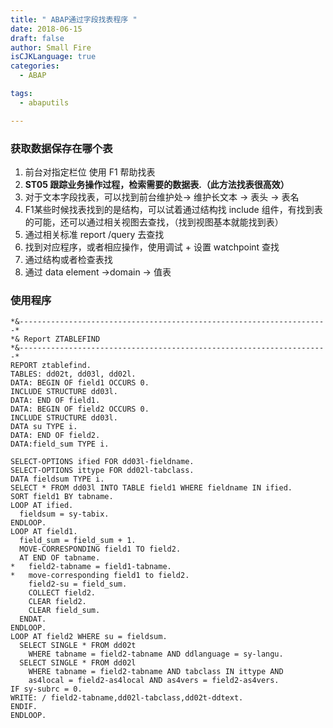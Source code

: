 ```yaml
---
title: " ABAP通过字段找表程序 "
date: 2018-06-15
draft: false
author: Small Fire
isCJKLanguage: true
categories: 
  - ABAP

tags: 
  - abaputils

---
```


### 获取数据保存在哪个表

1. 前台对指定栏位 使用 F1 帮助找表
2. **ST05 跟踪业务操作过程，检索需要的数据表.（此方法找表很高效）**
3. 对于文本字段找表，可以找到前台维护处-> 维护长文本 -> 表头 -> 表名
4. F1某些时候找表找到的是结构，可以试着通过结构找 include 组件，有找到表的可能，还可以通过相关视图去查找，（找到视图基本就能找到表）
5. 通过相关标准 report /query 去查找
6. 找到对应程序，或者相应操作，使用调试 + 设置 watchpoint 查找
7. 通过结构或者检查表找
8. 通过 data element ->domain -> 值表

### 使用程序

```JS
*&---------------------------------------------------------------------* 
*& Report ZTABLEFIND 
*&---------------------------------------------------------------------*
REPORT ztablefind. 
TABLES: dd02t, dd03l, dd02l. 
DATA: BEGIN OF field1 OCCURS 0. 
INCLUDE STRUCTURE dd03l. 
DATA: END OF field1. 
DATA: BEGIN OF field2 OCCURS 0. 
INCLUDE STRUCTURE dd03l. 
DATA su TYPE i. 
DATA: END OF field2. 
DATA:field_sum TYPE i.

SELECT-OPTIONS ified FOR dd03l-fieldname. 
SELECT-OPTIONS ittype FOR dd02l-tabclass. 
DATA fieldsum TYPE i. 
SELECT * FROM dd03l INTO TABLE field1 WHERE fieldname IN ified. 
SORT field1 BY tabname. 
LOOP AT ified.
  fieldsum = sy-tabix. 
ENDLOOP. 
LOOP AT field1. 
  field_sum = field_sum + 1. 
  MOVE-CORRESPONDING field1 TO field2. 
  AT END OF tabname. 
*   field2-tabname = field1-tabname. 
*   move-corresponding field1 to field2. 
    field2-su = field_sum. 
    COLLECT field2. 
    CLEAR field2. 
    CLEAR field_sum. 
  ENDAT. 
ENDLOOP. 
LOOP AT field2 WHERE su = fieldsum. 
  SELECT SINGLE * FROM dd02t 
    WHERE tabname = field2-tabname AND ddlanguage = sy-langu. 
  SELECT SINGLE * FROM dd02l 
    WHERE tabname = field2-tabname AND tabclass IN ittype AND 
    as4local = field2-as4local AND as4vers = field2-as4vers. 
IF sy-subrc = 0. 
WRITE: / field2-tabname,dd02l-tabclass,dd02t-ddtext. 
ENDIF. 
ENDLOOP.
```

